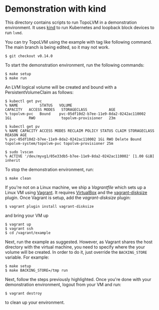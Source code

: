 Demonstration with kind
=======================

This directory contains scripts to run TopoLVM in a demonstration environment.
It uses [kind](https://github.com/kubernetes-sigs/kind) to run Kubernetes
and loopback block devices to run `lvmd`.

You can try TopoLVM using the example with tag like following command. The main branch is being edited, so it may not work.

```
$ git checkout v0.14.0
```

To start the demonstration environment, run the following commands:

```console
$ make setup
$ make run
```

An LVM logical volume will be created and bound with a PersistentVolumeClaim as follows:

```console
$ kubectl get pvc
% NAME          STATUS   VOLUME                                     CAPACITY   ACCESS MODES   STORAGECLASS          AGE
% topolvm-pvc   Bound    pvc-05df10d2-b7ee-11e9-8da2-0242ac110002   1Gi        RWO            topolvm-provisioner   23m

$ kubectl get pv
% NAME CAPACITY ACCESS MODES RECLAIM POLICY STATUS CLAIM STORAGECLASS REASON AGE
% pvc-05df10d2-b7ee-11e9-8da2-0242ac110002 1Gi RWO Delete Bound topolvm-system/topolvm-pvc topolvm-provisioner 25m

$ sudo lvscan
% ACTIVE '/dev/myvg1/05e33db5-b7ee-11e9-8da2-0242ac110002' [1.00 GiB] inherit
```

To stop the demonstration environment, run:

```console
$ make clean
```

If you're not on a Linux machine, we ship a _Vagrantfile_ which sets up a Linux VM using [Vagrant](https://www.vagrantup.com/).
It requires [VirtualBox](https://www.virtualbox.org/) and the [vagrant-disksize](https://github.com/sprotheroe/vagrant-disksize) plugin.
Once Vagrant is setup, add the _vagrant-disksize_ plugin:
```console
$ vagrant plugin install vagrant-disksize
```
and bring your VM up
```console
$ vagrant up
$ vagrant ssh
$ cd /vagrant/example
```
Next, run the example as suggested. However, as Vagrant shares the host directory with the virtual machine, you need to specify where the
your volume will be created. In order to do it, just override the `BACKING_STORE` variable. For example:
```
$ make setup
$ make BACKING_STORE=/tmp run
```
Next, follow the steps previously highlighted. Once you're done with your demonstration environment, logout from your VM and run:
```console
$ vagrant destroy
```
to clean up your environment.
